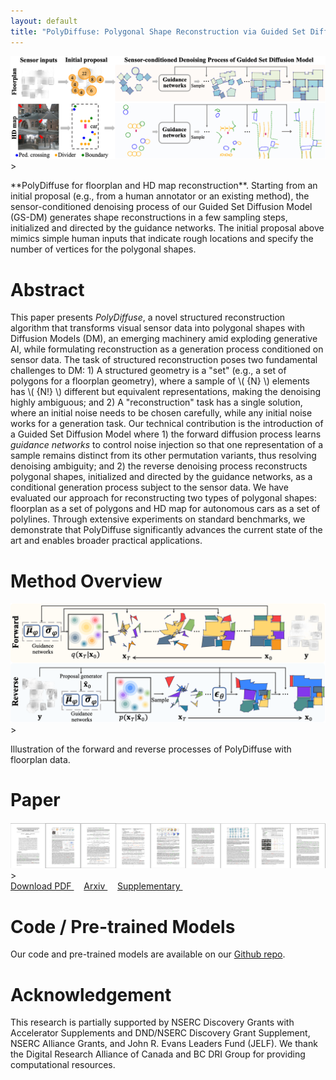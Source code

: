 ```yaml
---
layout: default
title: "PolyDiffuse: Polygonal Shape Reconstruction via Guided Set Diffusion Models"
---
```



<div>
	<img width="900" src="assets/img/teaser.png" class="center"> 
</div>>
<p>
**PolyDiffuse for floorplan and HD map reconstruction**. Starting from an initial proposal (e.g., from a human annotator or an existing method), the sensor-conditioned denoising process of our Guided Set Diffusion Model (GS-DM) generates shape reconstructions in a few sampling steps, initialized and directed by the guidance networks. The initial proposal above mimics simple human inputs that indicate rough locations and specify the number of vertices  for the polygonal shapes.
</p>


# Abstract
<p>
This paper presents <i>PolyDiffuse</i>, a novel structured reconstruction algorithm that transforms visual sensor data into polygonal shapes with Diffusion Models (DM), an emerging machinery amid exploding generative AI, while formulating reconstruction as a generation process conditioned on sensor data. 
The task of structured reconstruction poses two fundamental challenges to DM: 1) A structured geometry is a "set" (e.g., a set of polygons for a floorplan geometry), where a sample of \( {N} \) elements has \( {N!} \) different but equivalent representations, making the denoising highly ambiguous; and 2) A "reconstruction" task has a single solution, where an initial noise needs to be chosen carefully, while any initial noise works for a generation task.
Our technical contribution is the introduction of a Guided Set Diffusion Model where 1) the forward diffusion process learns <i>guidance networks</i> to control noise injection so that one representation of a sample remains distinct from its other permutation variants, thus resolving denoising ambiguity; and 2) the reverse denoising process reconstructs polygonal shapes, initialized and directed by the guidance networks, as a conditional generation process subject to the sensor data. We have evaluated our approach for reconstructing two types of polygonal shapes: floorplan as a set of polygons and HD map for autonomous cars as a set of polylines. Through extensive experiments on standard benchmarks, we demonstrate that PolyDiffuse significantly advances the current state of the art and enables broader practical applications.
</p>


# Method Overview


<div>
	<img width="900" src="assets/img/method_figure.png" class="center"> 
</div>>

<p>
	Illustration of the forward and reverse processes of PolyDiffuse with floorplan data.
</p>


# Paper

<div>
	<a href=".">
	<img class="thumbnail" src="assets/img/thumbnail.png"> 
	</a>
</div>>

<div class="text-center">
	<a href="assets/paper.pdf"> Download PDF </a> &nbsp; &nbsp; <a href="https://arxiv.org/abs/2111.15143"> Arxiv </a> &nbsp; &nbsp; <a href="assets/supp.pdf"> Supplementary </a> &nbsp; &nbsp; 
	<!-- <a href="assets/poster.pdf"> Poster </a> -->
</div>

<!-- <br>
<div class="bibtex-box">
	<strong>@InProceedings{</strong>chen2022heat,
	<br>
	&nbsp;&nbsp;&nbsp;&nbsp; title={HEAT: Holistic Edge Attention Transformer for Structured Reconstruction}, 
	<br> 
	&nbsp;&nbsp;&nbsp;&nbsp; author={Jiacheng Chen, Yiming Qian, Yasutaka Furukawa},
	<br> 
	&nbsp;&nbsp;&nbsp;&nbsp; booktitle={IEEE Conference on Computer Vision and Pattern Recognition (CVPR)},
	<br> 
	&nbsp;&nbsp;&nbsp;&nbsp; year={2022}<br><strong>}</strong>
</div> -->


<!-- # Video

<div>
<iframe width="820" height="492" src="https://www.youtube.com/embed/0R5Le2lJw-4" title="YouTube video player" frameborder="0" allow="accelerometer; autoplay; clipboard-write; encrypted-media; gyroscope; picture-in-picture" allowfullscreen></iframe>
</div> -->


# Code / Pre-trained Models

Our code and pre-trained models are available on our [Github repo](https://github.com/woodfrog/poly-diffuse).


# Acknowledgement

This research is partially supported by NSERC Discovery Grants with Accelerator Supplements and DND/NSERC Discovery Grant Supplement, NSERC Alliance Grants, and John R. Evans Leaders Fund (JELF). We thank the Digital Research Alliance of Canada and BC DRI Group for providing computational resources.
